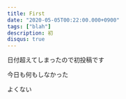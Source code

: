 ```yaml
---
title: First
date: "2020-05-05T00:22:00.000+0900"
tags: ["blah"]
description: 初
disqus: true
---
```


日付超えてしまったので初投稿です

今日も何もしなかった

よくない
